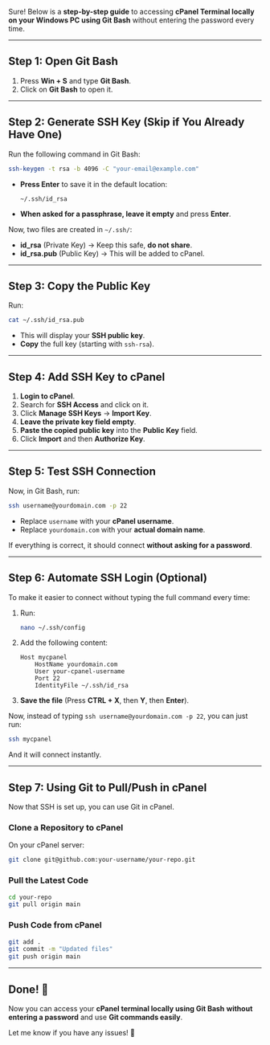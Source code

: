Sure! Below is a **step-by-step guide** to accessing **cPanel Terminal locally on your Windows PC using Git Bash** without entering the password every time.  

---

## **Step 1: Open Git Bash**
1. Press **Win + S** and type **Git Bash**.
2. Click on **Git Bash** to open it.

---

## **Step 2: Generate SSH Key (Skip if You Already Have One)**
Run the following command in Git Bash:
```bash
ssh-keygen -t rsa -b 4096 -C "your-email@example.com"
```
- **Press Enter** to save it in the default location:  
  ```
  ~/.ssh/id_rsa
  ```
- **When asked for a passphrase, leave it empty** and press **Enter**.

Now, two files are created in `~/.ssh/`:
- **id_rsa** (Private Key) → Keep this safe, **do not share**.
- **id_rsa.pub** (Public Key) → This will be added to cPanel.

---

## **Step 3: Copy the Public Key**
Run:
```bash
cat ~/.ssh/id_rsa.pub
```
- This will display your **SSH public key**.
- **Copy** the full key (starting with `ssh-rsa`).

---

## **Step 4: Add SSH Key to cPanel**
1. **Login to cPanel**.
2. Search for **SSH Access** and click on it.
3. Click **Manage SSH Keys** → **Import Key**.
4. **Leave the private key field empty**.
5. **Paste the copied public key** into the **Public Key** field.
6. Click **Import** and then **Authorize Key**.

---

## **Step 5: Test SSH Connection**
Now, in Git Bash, run:
```bash
ssh username@yourdomain.com -p 22
```
- Replace `username` with your **cPanel username**.
- Replace `yourdomain.com` with your **actual domain name**.

If everything is correct, it should connect **without asking for a password**.

---

## **Step 6: Automate SSH Login (Optional)**
To make it easier to connect without typing the full command every time:

1. Run:
   ```bash
   nano ~/.ssh/config
   ```
2. Add the following content:
   ```
   Host mycpanel
       HostName yourdomain.com
       User your-cpanel-username
       Port 22
       IdentityFile ~/.ssh/id_rsa
   ```
3. **Save the file** (Press **CTRL + X**, then **Y**, then **Enter**).

Now, instead of typing `ssh username@yourdomain.com -p 22`, you can just run:
```bash
ssh mycpanel
```
And it will connect instantly.

---

## **Step 7: Using Git to Pull/Push in cPanel**
Now that SSH is set up, you can use Git in cPanel.

### **Clone a Repository to cPanel**
On your cPanel server:
```bash
git clone git@github.com:your-username/your-repo.git
```

### **Pull the Latest Code**
```bash
cd your-repo
git pull origin main
```

### **Push Code from cPanel**
```bash
git add .
git commit -m "Updated files"
git push origin main
```

---

## **Done! 🎉**
Now you can access your **cPanel terminal locally using Git Bash** **without entering a password** and use **Git commands easily**.

Let me know if you have any issues! 🚀